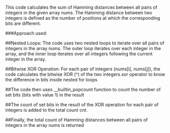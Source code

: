 This code calculates the sum of Hamming distances between all pairs of integers in the given array nums. The Hamming distance between two integers is defined as the number of positions at which the corresponding bits are different.

###Approach used:

##Nested Loops: The code uses two nested loops to iterate over all pairs of integers in the array nums. The outer loop iterates over each integer in the array, and the inner loop iterates over all integers following the current integer in the array.

##Bitwise XOR Operation: For each pair of integers (nums[i], nums[j]), the code calculates the bitwise XOR (^) of the two integers.xor operator to know the difference in bits inside nested for loops

##The code then uses __builtin_popcount function to count the number of set bits (bits with value 1) in the result

##The count of set bits in the result of the XOR operation for each pair of integers is added to the total count cnt.

##Finally, the total count of Hamming distances between all pairs of integers in the array nums is returned


